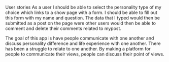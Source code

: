 User stories
<Role>
As a user I should be able to select the personality type of my choice which links to a show page with a form. I should be able to fill out this form with my name and question. The data that I typed would then be submitted as a post on the page were other users would then be able to comment and delete their comments related to mypost.


<Goal>
The goal of this app is have people communicate with one another and discuss personality difference and life experience with one another.
<Reason>
There has been a struggle to relate to one another. By making a platform for people to communicate their views, people can discuss their point of views.
